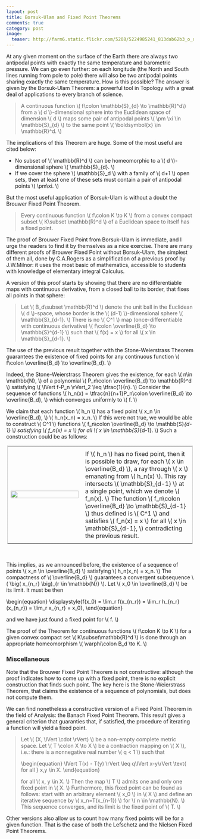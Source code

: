 ```yaml
---
layout: post
title: Borsuk-Ulam and Fixed Point Theorems
comments: true
category: post
image:
  teaser: http://farm6.static.flickr.com/5208/5224985241_813dab62b3_o_d.jpg
---
```


At any given moment on the surface of the Earth there are always two antipodal points with exactly the same temperature and barometric pressure.  We can go even further: on each longitude (the North and South lines running from pole to pole) there will also be two antipodal points sharing exactly the same temperature.  How is this possible?  The answer is given by the Borsuk-Ulam Theorem: a powerful tool in Topology with a great deal of applications to every branch of science.

> A continuous function \\( f\colon \mathbb{S}\_{d} \to \mathbb{R}^d\\) from a \\( d \\)-dimensional sphere into the Euclidean space of dimension \\( d \\) maps some pair of antipodal points \\( \pm \xi \in \mathbb{S}\_{d} \\) to the same point \\( \boldsymbol{x} \in \mathbb{R}^d. \\)

The implications of this Theorem are huge.  Some of the most useful are cited below:

* No subset of <span>\\( \mathbb{R}^d \\)</span> can be homeomorphic to a <span>\\( d \\)</span>-dimensional sphere <span>\\( \mathbb{S}_{d}. \\)</span>
*  If we cover the sphere <span>\\( \mathbb{S}_d \\)</span> with a family of <span>\\( d+1 \\)</span> open sets,  then at least one of these sets must contain a pair of antipodal points <span>\\( \pm\xi. \\)</span>

But the most useful application of Borsuk-Ulam is without a doubt the Brouwer Fixed Point Theorem.

> Every continuous function \\( f\colon K \to K \\) from a convex compact subset \\( K\subset \mathbb{R}^d \\) of a Euclidean space to itself has a fixed point.

The proof of Brouwer Fixed Point from Borsuk-Ulam is immediate, and I urge the readers to find it by themselves as a nice exercise.  There are many different proofs of Brouwer Fixed Point without Borsuk-Ulam, the simplest of them all, done by C.A.Rogers as a simplification of a previous proof by J.W.Milnor: it uses the most basic of mathematics, accessible to students with knowledge of elementary integral Calculus.

A version of this proof starts by showing that there are no differentiable maps with continuous derivative, from a closed ball to its border, that fixes all points in that sphere:

> Let \\( B_d\subset \mathbb{R}^d \\) denote the unit ball in the Euclidean \\( d \\)-space, whose border is the \\( (d-1) \\)-dimensional sphere \\( \mathbb{S}\_{d-1}. \\)   There is no \\( C^1 \\) map (once-differentiable with continuous derivative) \\( f\colon \overline{B\_d} \to \mathbb{S}^{d-1} \\) such that \\( f(x) = x \\) for all \\( x \in \mathbb{S}\_{d-1}. \\)

The use of the previous result together with the Stone-Weierstrass Theorem guarantees the existence of fixed points for any continuous function <span>\\( f\colon \overline{B_d} \to \overline{B_d}. \\)</span>

Indeed, the Stone-Weierstrass Theorem gives the existence, for each <span>\\( n\in \mathbb{N}, \\)</span> of a polynomial <span>\\( P_n\colon \overline{B_d} \to \mathbb{R}^d \\)</span> satisfying <span>\\( \lVert f-P_n \rVert_2 \leq \tfrac{1}{n}. \\)</span>  Consider the sequence of functions <span>\\( h_n(x) = \tfrac{n}{n+1}P_n\colon \overline{B_d} \to \overline{B_d}, \\)</span> which converges uniformly to <span>\\( f. \\)</span>

We claim that each function <span>\\( h_n \\)</span> has a fixed point <span>\\( x_n \in \overline{B_d}, \\)</span> <span>\\( h_n(x_n) = x_n. \\)</span>  If this were not true, we would be able to construct <span>\\( C^1 \\)</span> functions <span>\\( f_n\colon \overline{B_d} \to \mathbb{S}_{d-1} \\)</span> satisfying <span>\\( f_n(x) = x \\)</span> for all <span>\\( x \in \mathbb{S}_{d-1}. \\)</span>  Such a construction could be as follows:

<table style="width:99%;margin-left:auto;margin-right:auto;border-style:dotted;border-width:1pt;">
<tbody>
<tr>
<td style="vertical-align:middle;width:40%;border-width:0;"><img src="http://farm6.static.flickr.com/5208/5224985241_813dab62b3_o_d.jpg" alt="" width="100%" /></td>
<td style="width:60%;padding:10px;">If \( h_n \) has no fixed point, then it is possible to draw, for each \( x \in \overline{B_d} \), a ray through \( x \) emanating from \( h_n(x) \).  This ray intersects \( \mathbb{S}_{d-1} \) at a single point, which we denote \( f_n(x). \)  The function \( f_n\colon \overline{B_d} \to \mathbb{S}_{d-1} \) thus defined is \( C^1 \) and satisfies \( f_n(x) = x \) for all \( x \in \mathbb{S}_{d-1}, \) contradicting the previous result.</td>
</tr>
</tbody>
</table>

<br />

This implies, as we announced before, the existence of a sequence of points <span>\\( x_n \in \overline{B_d} \\)</span> satisfying <span>\\( h_n(x_n) = x_n. \\)</span> The compactness of <span>\\( \overline{B_d} \\)</span> guarantees a convergent subsequence <span>\\( \big( x_{n_r} \big)_{r \in \mathbb{N}} \\)</span>.  Let <span>\\( x_0 \in \overline{B_d} \\)</span> be its limit.  It must be then

<div>
	\begin{equation}
	\displaystyle{f(x_0) = \lim_r f(x_{n_r}) = \lim_r h_{n_r}(x_{n_r}) = \lim_r x_{n_r} = x_0}, 
	\end{equation}
</div>

and we have just found a fixed point for <span>\\( f. \\)</span>

The proof of the Theorem for continuous functions <span>\\( f\colon K \to K \\)</span> for a given convex compact set <span>\\( K\subset\mathbb{R}^d \\)</span> is done through an appropriate homeomorphism <span>\\( \varphi\colon B_d \to K. \\)</span>

### Miscellaneous

Note that the Brouwer Fixed Point Theorem is not constructive: although the proof indicates how to come up with a fixed point, there is no explicit construction that finds such point.  The key here is the Stone-Weierstrass Theorem, that claims the existence of a sequence of polynomials, but does not compute them.

We can find nonetheless a constructive version of a Fixed Point Theorem in the field of Analysis: the Banach Fixed Point Theorem.  This result gives a general criterion that guaranties that, if satisfied, the procedure of iterating a function will yield a fixed point.

> Let \\( (X, \lVert \cdot \rVert) \\) be a non-empty complete metric space. Let \\( T \colon X \to X \\) be a contraction mapping on \\( X \\), i.e.: there is a nonnegative real number \\( q < 1 \\) such that
>
> \begin{equation} \lVert T(x) - T(y) \rVert \leq q\lVert x-y\rVert  \text{ for all } x,y \in X. \end{equation}
>
> for all \\( x, y \in X. \\) Then the map \\( T \\) admits one and only one fixed point in \\( X. \\) Furthermore, this fixed point can be found as follows: start with an arbitrary element \\( x_0 \\) in \\( X \\) and define an iterative sequence by \\( x\_n=T(x\_{n-1}) \\) for \\( n \in \mathbb{N}. \\) This sequence converges, and its limit is the fixed point of \\( T. \\)

Other versions also allow us to count how many fixed points will be for a given function.  That is the case of both the Lefschetz and the Nielsen Fixed Point Theorems.
